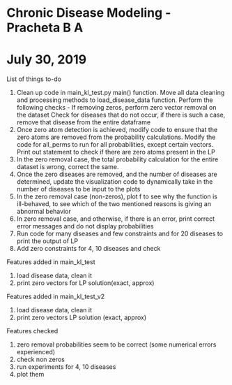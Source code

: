 # Chronic Disease Modeling - Pracheta B A
# July 30, 2019

List of things to-do
1. Clean up code in main_kl_test.py main() function. Move all data cleaning and processing methods to load_disease_data function. Perform the following checks - 
	If removing zeros, perform zero vector removal on the dataset 
	Check for diseases that do not occur, if there is such a case, remove that disease from the entire dataframe 
2. Once zero atom detection is achieved, modify code to ensure that the zero atoms are removed from the probability calculations. Modify the code for all_perms to run for all probabilities, except certain vectors. Print out statement to check if there are zero atoms present in the LP 
3. In the zero removal case, the total probability calculation for the entire dataset is wrong, correct the same. 
4. Once the zero diseases are removed, and the number of diseases are determined, update the visualization code to dynamically take in the number of diseases to be input to the plots 
5. In the zero removal case (non-zeros), plot f to see why the function is ill-behaved, to see which of the two mentioned reasons is giving an abnormal behavior 
6. In zero removal case, and otherwise, if there is an error, print correct error messages and do not display probabilities
7. Run code for many diseases and few constraints and for 20 diseases to print the output of LP 
8. Add zero constraints for 4, 10 diseases and check

Features added in main_kl_test 
1. load disease data, clean it
2. print zero vectors for LP solution(exact, approx)

Features added in main_kl_test_v2
1. load disease data, clean it 
2. print zero vectors LP solution (exact, approx)

Features checked
1. zero removal probabilities seem to be correct (some numerical errors experienced)
2. check non zeros 
3. run experiments for 4, 10 diseases 
4. plot them 